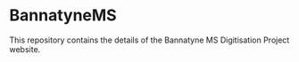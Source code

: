 # BannatyneMS
This repository contains the details of the Bannatyne MS Digitisation Project website.

